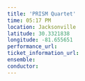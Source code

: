 ```yaml
---
title: 'PRISM Quartet'
time: 05:17 PM
location: Jacksonville
latitude: 30.3321838
longitude: -81.655651
performance_url: 
ticket_information_url: 
ensemble: 
conductor: 
---
```

